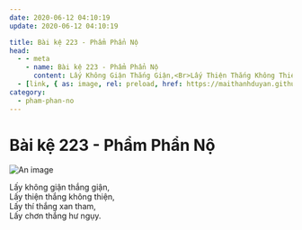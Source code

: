 ```yaml
---
date: 2020-06-12 04:10:19
update: 2020-06-12 04:10:19

title: Bài kệ 223 - Phẩm Phẩn Nộ
head:
  - - meta
    - name: Bài kệ 223 - Phẩm Phẩn Nộ
      content: Lấy Không Giận Thắng Giận,<Br>Lấy Thiện Thắng Không Thiện,<Br>Lấy Thí Thắng Xan Tham,<Br>Lấy Chơn Thắng Hư Ngụy.<Br>
  - [link, { as: image, rel: preload, href: https://maithanhduyan.github.io/kinh-phap-cu/img/pham-phan-no/pham-phan-no-223.jpg }]
category:
  - pham-phan-no
---
```


# Bài kệ 223 - Phẩm Phẩn Nộ

![An image](/img/pham-phan-no/pham-phan-no-223.jpg)

Lấy không giận thắng giận,<br>Lấy thiện thắng không thiện,<br>Lấy thí thắng xan tham,<br>Lấy chơn thắng hư ngụy.<br>
